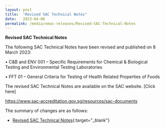 ```yaml
---
layout: post
title:  "Revised SAC Technical Notes"
date:   2023-04-06
permalink: /media/news-releases/Revised-SAC-Technical-Notes
---
```


**Revised SAC Technical Notes**

The following SAC Technical Notes have been revised and published on 8 March 2023:

  •	C&B and ENV 001 – Specific Requirements for Chemical & Biological Testing and Environmental Testing Laboratories
  
  •	FFT 01 – General Criteria for Testing of Health Related Properties of Foods

The revised SAC Technical Notes are available on the SAC website.  [Click here]

https://www.sac-accreditation.gov.sg/resources/sac-documents



The summary of changes are as follows: 

* [Revised SAC Technical Notes](/files/documents/revised-sac-technical-notes.pdf){:target="_blank"}

